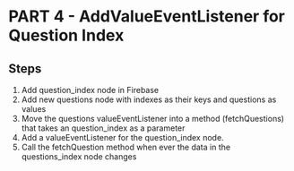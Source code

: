 # PART 4 - AddValueEventListener for Question Index

## Steps
1) Add question_index node in Firebase
2) Add new questions node with indexes as their keys and questions as values
3) Move the questions valueEventListener into a method (fetchQuestions) that takes an question_index as a parameter
4) Add a valueEventListener for the question_index node.
5) Call the fetchQuestion method when ever the data in the questions_index node changes


